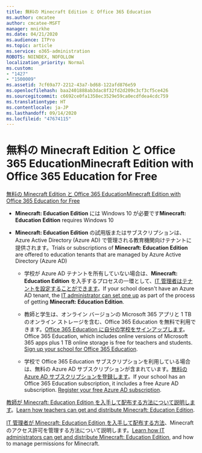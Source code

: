 ```yaml
---
title: 無料の Minecraft Edition と Office 365 Education
ms.author: cmcatee
author: cmcatee-MSFT
manager: mnirkhe
ms.date: 04/21/2020
ms.audience: ITPro
ms.topic: article
ms.service: o365-administration
ROBOTS: NOINDEX, NOFOLLOW
localization_priority: Normal
ms.custom:
- "1427"
- "1500009"
ms.assetid: 7cf69a77-2212-43a7-bd68-122afd876e59
ms.openlocfilehash: baa2401888ab3dac8f32fd2d209c3cf3cf5ce426
ms.sourcegitcommit: c6692ce0fa1358ec3529e59ca0ecdfdea4cdc759
ms.translationtype: HT
ms.contentlocale: ja-JP
ms.lasthandoff: 09/14/2020
ms.locfileid: "47674115"
---
```

# <a name="minecraft-edition-with-office-365-education-for-free"></a><span data-ttu-id="19198-102">無料の Minecraft Edition と Office 365 Education</span><span class="sxs-lookup"><span data-stu-id="19198-102">Minecraft Edition with Office 365 Education for Free</span></span>

[<span data-ttu-id="19198-103">無料の Minecraft Edition と Office 365 Education</span><span class="sxs-lookup"><span data-stu-id="19198-103">Minecraft Edition with Office 365 Education for Free</span></span>](https://docs.microsoft.com/education/windows/get-minecraft-for-education)
  
- <span data-ttu-id="19198-104">**Minecraft: Education Edition** には Windows 10 が必要です</span><span class="sxs-lookup"><span data-stu-id="19198-104">**Minecraft: Education Edition** requires Windows 10</span></span>

- <span data-ttu-id="19198-105">**Minecraft: Education Edition** の試用版またはサブスクリプションは、Azure Active Directory (Azure AD) で管理される教育機関向けテナントに提供されます。</span><span class="sxs-lookup"><span data-stu-id="19198-105">Trials or subscriptions of **Minecraft: Education Edition** are offered to education tenants that are managed by Azure Active Directory (Azure AD)</span></span>

  - <span data-ttu-id="19198-106">学校が Azure AD テナントを所有していない場合は、**Minecraft: Education Edition** を入手するプロセスの一環として、[IT 管理者はテナントを設定することができます](https://docs.microsoft.com/education/windows/school-get-minecraft)。</span><span class="sxs-lookup"><span data-stu-id="19198-106">If your school doesn't have an Azure AD tenant, the [IT administrator can set one up](https://docs.microsoft.com/education/windows/school-get-minecraft) as part of the process of getting **Minecraft: Education Edition**.</span></span>

  - <span data-ttu-id="19198-p101">教師と学生は、オンライン バージョンの Microsoft 365 アプリと 1 TB のオンライン ストレージを含む、Office 365 Education を無料で利用できます。[Office 365 Education に自分の学校をサインアップします](https://products.office.com/academic/office-365-education-plan)。</span><span class="sxs-lookup"><span data-stu-id="19198-p101">Office 365 Education, which includes online versions of Microsoft 365 apps plus 1 TB online storage is free for teachers and students. [Sign up your school for Office 365 Education](https://products.office.com/academic/office-365-education-plan).</span></span>

  - <span data-ttu-id="19198-p102">学校で Office 365 Education サブスクリプションを利用している場合は、無料の Azure AD サブスクリプションが含まれています。[無料の Azure AD サブスクリプションを登録します](https://msdn.microsoft.com/library/windows/hardware/mt703369%28v=vs.85%29.aspx)。</span><span class="sxs-lookup"><span data-stu-id="19198-p102">If your school has an Office 365 Education subscription, it includes a free Azure AD subscription. [Register your free Azure AD subscription](https://msdn.microsoft.com/library/windows/hardware/mt703369%28v=vs.85%29.aspx).</span></span>

<span data-ttu-id="19198-111">[教師が Minecraft: Education Edition を入手して配布する方法について説明します](https://docs.microsoft.com/education/windows/teacher-get-minecraft)。</span><span class="sxs-lookup"><span data-stu-id="19198-111">[Learn how teachers can get and distribute Minecraft: Education Edition](https://docs.microsoft.com/education/windows/teacher-get-minecraft).</span></span>
  
<span data-ttu-id="19198-112">[IT 管理者が Minecraft: Education Edition を入手して配布する方法](https://docs.microsoft.com/education/windows/school-get-minecraft)、Minecraft のアクセス許可を管理する方法について説明します。</span><span class="sxs-lookup"><span data-stu-id="19198-112">[Learn how IT administrators can get and distribute Minecraft: Education Edition](https://docs.microsoft.com/education/windows/school-get-minecraft), and how to manage permissions for Minecraft.</span></span>